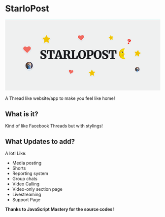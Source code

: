 # StarloPost

[![logo](public/starlopost.png)](https://starlopost.vercel.app)

A Thread like website/app to make you feel like home!

## What is it?

Kind of like Facebook Threads but with stylings!

## What Updates to add?

A lot! Like:

* Media posting
* Shorts
* Reporting system
* Group chats
* Video Calling
* Video-only section page
* Livestreaming
* Support Page

**Thanks to JavaScript Mastery for the source codes!**
